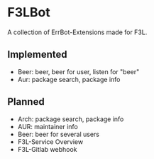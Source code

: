 # F3LBot #

A collection of ErrBot-Extensions made for F3L.

## Implemented ##

* Beer: beer, beer for user, listen for "beer"
* Aur: package search, package info

## Planned ##

* Arch: package search, package info
* AUR: maintainer info
* Beer: beer for several users
* F3L-Service Overview
* F3L-Gitlab webhook

